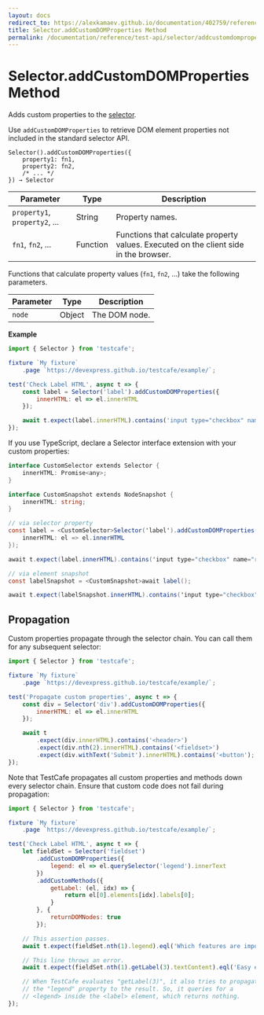 ```yaml
---
layout: docs
redirect_to: https://alexkamaev.github.io/documentation/402759/reference/test-api/selector/addcustomdomproperties
title: Selector.addCustomDOMProperties Method
permalink: /documentation/reference/test-api/selector/addcustomdomproperties.html
---
```

# Selector.addCustomDOMProperties Method

Adds custom properties to the [selector](../../../guides/basic-guides/select-page-elements.md).

Use `addCustomDOMProperties` to retrieve DOM element properties not included in the standard selector API.

```text
Selector().addCustomDOMProperties({
    property1: fn1,
    property2: fn2,
    /* ... */
}) → Selector
```

Parameter                     | Type     | Description
----------------------------- | -------- | -----------
`property1`, `property2`, ... | String   | Property names.
`fn1`, `fn2`, ...             | Function | Functions that calculate property values. Executed on the client side in the browser.

Functions that calculate property values (`fn1`, `fn2`, ...) take the following parameters.

Parameter   | Type     | Description
----------- | -------- | -----------
`node`      | Object   | The DOM node.

**Example**

```js
import { Selector } from 'testcafe';

fixture `My fixture`
    .page `https://devexpress.github.io/testcafe/example/`;

test('Check Label HTML', async t => {
    const label = Selector('label').addCustomDOMProperties({
        innerHTML: el => el.innerHTML
    });

    await t.expect(label.innerHTML).contains('input type="checkbox" name="remote"');
});
```

If you use TypeScript, declare a Selector interface extension with your custom properties:

<!--
The `redcarpet` library ignores `ts` code and renders it as a plain text without highlighting code.
We can't use `js` here too. It's rendered wrong because of the type casting syntax. `csharp` looks
ok for TypeScript code highlighting so we'll use it until we are not fixed the problem with `redcarpet`.
-->

```csharp
interface CustomSelector extends Selector {
    innerHTML: Promise<any>;
}

interface CustomSnapshot extends NodeSnapshot {
    innerHTML: string;
}

// via selector property
const label = <CustomSelector>Selector('label').addCustomDOMProperties({
    innerHTML: el => el.innerHTML
});

await t.expect(label.innerHTML).contains('input type="checkbox" name="remote"');

// via element snapshot
const labelSnapshot = <CustomSnapshot>await label();

await t.expect(labelSnapshot.innerHTML).contains('input type="checkbox" name="remote"');
```

## Propagation

Custom properties propagate through the selector chain. You can call them for any subsequent selector:

```js
import { Selector } from 'testcafe';

fixture `My fixture`
    .page `https://devexpress.github.io/testcafe/example/`;

test('Propagate custom properties', async t => {
    const div = Selector('div').addCustomDOMProperties({
        innerHTML: el => el.innerHTML
    });

    await t
        .expect(div.innerHTML).contains('<header>')
        .expect(div.nth(2).innerHTML).contains('<fieldset>')
        .expect(div.withText('Submit').innerHTML).contains('<button');
});
```

Note that TestCafe propagates all custom properties and methods down every selector chain. Ensure that custom code does not fail during propagation:

```js
import { Selector } from 'testcafe';

fixture `My fixture`
    .page `https://devexpress.github.io/testcafe/example/`;

test('Check Label HTML', async t => {
    let fieldSet = Selector('fieldset')
        .addCustomDOMProperties({
            legend: el => el.querySelector('legend').innerText
        })
        .addCustomMethods({
            getLabel: (el, idx) => {
                return el[0].elements[idx].labels[0];
            }
        }, {
            returnDOMNodes: true
        });

    // This assertion passes.
    await t.expect(fieldSet.nth(1).legend).eql('Which features are important to you:');

    // This line throws an error.
    await t.expect(fieldSet.nth(1).getLabel(3).textContent).eql('Easy embedding into a Continuous integration system');

    // When TestCafe evaluates "getLabel(3)", it also tries to propagate
    // the "legend" property to the result. So, it queries for a
    // <legend> inside the <label> element, which returns nothing.
});
```
